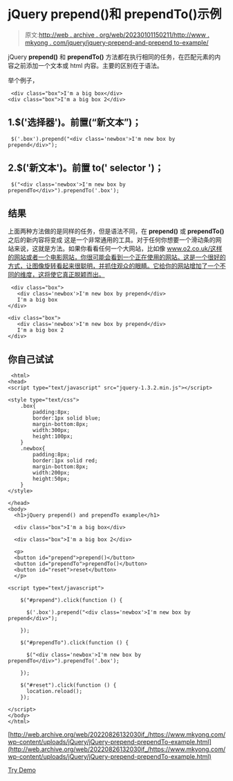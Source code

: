 # jQuery prepend()和 prependTo()示例

> 原文:[http://web . archive . org/web/20230101150211/http://www . mkyong . com/jquery/jquery-prepend-and-prepend to-example/](http://web.archive.org/web/20230101150211/http://www.mkyong.com/jquery/jquery-prepend-and-prependto-example/)

jQuery **prepend()** 和 **prependTo()** 方法都在执行相同的任务，在匹配元素的内容之前添加一个文本或 html 内容。主要的区别在于语法。

举个例子，

```
 <div class="box">I'm a big box</div>
<div class="box">I'm a big box 2</div> 
```

## 1.$('选择器')。前置(“新文本”)；

```
 $('.box').prepend("<div class='newbox'>I'm new box by prepend</div>"); 
```

## 2.$('新文本')。前置 to(' selector ')；

```
 $("<div class='newbox'>I'm new box by prependTo</div>").prependTo('.box'); 
```

## 结果

上面两种方法做的是同样的任务，但是语法不同，在 **prepend()** 或 **prependTo()** 之后的新内容将变成
这是一个非常通用的工具。对于任何你想要一个滑动条的网站来说，这就是方法。如果你看看任何一个大网站，比如像 www.o2.co.uk/这样的网站或者一个电影网站，你很可能会看到一个正在使用的网站。这是一个很好的方式，让图像旋转看起来很聪明，并抓住观众的眼睛。它给你的网站增加了一个不同的维度，这将使它真正脱颖而出。

```
 <div class="box">
   <div class='newbox'>I'm new box by prepend</div>
   I'm a big box
</div>

<div class="box">
   <div class='newbox'>I'm new box by prepend</div>
   I'm a big box 2
</div> 
```

## 你自己试试

```
 <html>
<head>
<script type="text/javascript" src="jquery-1.3.2.min.js"></script>

<style type="text/css">
	.box{
		padding:8px;
		border:1px solid blue;
		margin-bottom:8px;
		width:300px;
		height:100px;
	}
	.newbox{
		padding:8px;
		border:1px solid red;
		margin-bottom:8px;
		width:200px;
		height:50px;
	}
</style>

</head>
<body>
  <h1>jQuery prepend() and prependTo example</h1>

  <div class="box">I'm a big box</div>

  <div class="box">I'm a big box 2</div>

  <p>
  <button id="prepend">prepend()</button>
  <button id="prependTo">prependTo()</button>
  <button id="reset">reset</button>
  </p>

<script type="text/javascript">

    $("#prepend").click(function () {

	  $('.box').prepend("<div class='newbox'>I'm new box by prepend</div>");

    });

    $("#prependTo").click(function () {

	  $("<div class='newbox'>I'm new box by prependTo</div>").prependTo('.box');

    });

    $("#reset").click(function () {
	  location.reload();
    });

</script>
</body>
</html> 
```

[http://web.archive.org/web/20220826132030if_/https://www.mkyong.com/wp-content/uploads/jQuery/jQuery-prepend-prependTo-example.html](http://web.archive.org/web/20220826132030if_/https://www.mkyong.com/wp-content/uploads/jQuery/jQuery-prepend-prependTo-example.html)

[Try Demo](http://web.archive.org/web/20220826132030/http://www.mkyong.com/wp-content/uploads/jQuery/jQuery-prepend-prependTo-example.html)<input type="hidden" id="mkyong-current-postId" value="5135">